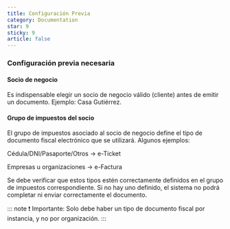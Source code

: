 ```yaml
---
title: Configuración Previa
category: Documentation
star: 9
sticky: 9
article: false
---
```


### Configuración previa necesaria

#### Socio de negocio

Es indispensable elegir un socio de negocio válido (cliente) antes de emitir un documento. Ejemplo: Casa Gutiérrez.

#### Grupo de impuestos del socio

El grupo de impuestos asociado al socio de negocio define el tipo de documento fiscal electrónico que se utilizará. Algunos ejemplos:

Cédula/DNI/Pasaporte/Otros → e-Ticket

Empresas u organizaciones → e-Factura

Se debe verificar que estos tipos estén correctamente definidos en el grupo de impuestos correspondiente. Si no hay uno definido, el sistema no podrá completar ni enviar correctamente el documento.

::: note
❗ Importante: Solo debe haber un tipo de documento fiscal por instancia, y no por organización.
:::
